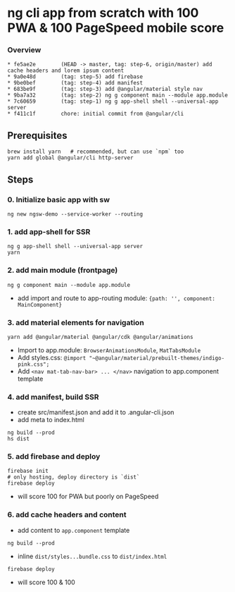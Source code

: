 # ng cli app from scratch with 100 PWA & 100 PageSpeed mobile score

### Overview
```
* fe5ae2e        (HEAD -> master, tag: step-6, origin/master) add cache headers and lorem ipsum content
* 9a0e48d        (tag: step-5) add firebase
* 9be0bef        (tag: step-4) add manifest
* 683be9f        (tag: step-3) add @angular/material style nav
* 9ba7a32        (tag: step-2) ng g component main --module app.module
* 7c60659        (tag: step-1) ng g app-shell shell --universal-app server
* f411c1f        chore: initial commit from @angular/cli
```

## Prerequisites
```
brew install yarn   # recommended, but can use `npm` too
yarn add global @angular/cli http-server
```

## Steps

### 0. Initialize basic app with sw
```
ng new ngsw-demo --service-worker --routing
```

### 1. add app-shell for SSR
```
ng g app-shell shell --universal-app server
yarn
```

### 2. add main module (frontpage)
```
ng g component main --module app.module
```
- add import and route to app-routing module: `{path: '', component: MainComponent}`

### 3. add material elements for navigation
```
yarn add @angular/material @angular/cdk @angular/animations
```
- Import to app.module: `BrowserAnimationsModule`, `MatTabsModule`
- Add styles.css: `@import "~@angular/material/prebuilt-themes/indigo-pink.css";`
- Add `<nav mat-tab-nav-bar> ... </nav>` navigation to app.component template

### 4. add manifest, build SSR
- create src/manifest.json and add it to .angular-cli.json
- add meta to index.html
```
ng build --prod
hs dist
```

### 5. add firebase and deploy
```
firebase init
# only hosting, deploy directory is `dist`
firebase deploy
```
- will score 100 for PWA but poorly on PageSpeed

### 6. add cache headers and content
- add content to `app.component` template
```
ng build --prod
```
- inline `dist/styles...bundle.css` to `dist/index.html`
```
firebase deploy
```
- will score 100 & 100
